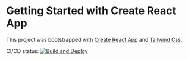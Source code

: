 # Getting Started with Create React App

This project was bootstrapped with [Create React App](https://github.com/facebook/create-react-app) and [Tailwind Css](https://tailwindcss.com/).

CI/CD status: [![Build and Deploy](https://github.com/stevelee2497/portfolio/actions/workflows/gh-pages.yml/badge.svg)](https://github.com/stevelee2497/portfolio/actions/workflows/gh-pages.yml)
